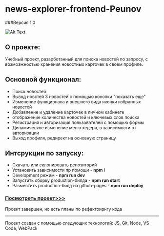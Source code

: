 # news-explorer-frontend-Peunov

###Версия 1.0

![Alt Text](https://media2.giphy.com/media/tuLw3tM3wSySllgIGw/giphy.gif)


## О проекте:  

Учебный проект, разарботанный для поиска новостей по запросу, с возмоэжностью хранения новостных карточек в своем профиле.


## Основной функционал:

* Поиск новостей
* Вывод новстей 3 новостей с помощью конопки "показать еще"
* Изменение функционала и внешнего вида иконки избранных новостей 
* Добавление и удаление карточек в личном кабинете
* отображение количества новостей и ключевых слов поиска
* Регистрация и авторизация пользователей с помощью формы
* Динамическое изменение меню хедера, в зависимости от авторизации
* Выход профиля, редирект на основную страницу


## Интсрукции по запуску:
* Скачать или склонировать репозиторий
* Установить зависимости пр помощи - **npm i**
* Development режим - **npm run dev**
* Запустить сборку production-билда - **npm run start**
* Разместить production-билд на github-pages - **npm run deploy**


### [Посмотреть проект>>>](https://olegpeunov.github.io/news-explorer-frontend-Peunov/)


Проект завершен, но есть планы по рефактоирнгу кода

***
Проект создан с помощью следующих технологий: JS, Git, Node, VS Code, WebPack
